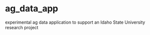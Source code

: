 # ag_data_app
experimental ag data application to support an Idaho State University research project
